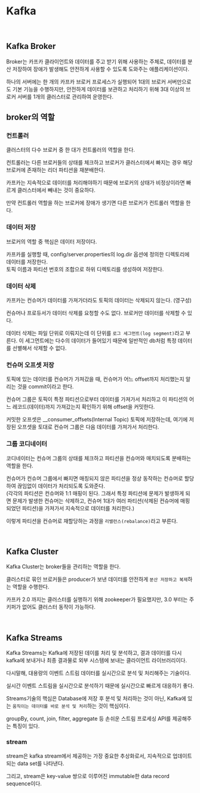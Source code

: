 # Kafka

<br />

## Kafka Broker
Broker는 카프카 클라이언트와 데이터를 주고 받기 위해 사용하는 주체로, 데이터를 분산 저장하여 장애가 발생해도 안전하게 사용할 수 있도록 도와주는 애플리케이션이다.

하나의 서버에는 한 개의 카프카 브로커 프로세스가 실행되어 1대의 브로커 서버만으로도 기본 기능을 수행하지만, 안전하게 데이터를 보관하고 처리하기 위해 3대 이상의 브로커 서버를 1개의 클러스터로 관리하여 운영한다. 

## broker의 역할
### 컨트롤러
클러스터의 다수 브로커 중 한 대가 컨트롤러의 역할을 한다.

컨트롤러는 다른 브로커들의 상태를 체크하고 브로커가 클러스터에서 빠지는 경우 해당 브로커에 존재하는 리더 파티션을 재분배한다.

카프카는 지속적으로 데이터를 처리해야하기 때문에 브로커의 상태가 비정상이라면 빠르게 클러스터에서 빼내는 것이 중요하다.

만약 컨트롤러 역할을 하는 브로커에 장애가 생기면 다른 브로커가 컨트롤러 역할을 한다.

### 데이터 저장
브로커의 역할 중 핵심은 데이터 저장이다.

카프카를 실행할 때, config/server.properties의 log.dir 옵션에 정의한 디렉토리에 데이터를 저장한다.  
토픽 이름과 파티션 번호의 조합으로 하위 디렉토리를 생성하여 저장한다.


### 데이터 삭제
카프카는 컨슈머가 데이터를 가져가더라도 토픽의 데이터는 삭제되지 않는다. (영구성)

컨슈머나 프로듀서가 데이터 삭제를 요청할 수도 없다. 브로커만 데이터를 삭제할 수 있다.

데이터 삭제는 파일 단위로 이뤄지는데 이 단위를 `로그 세그먼트(log segment)`라고 부른다. 이 세그먼트에는 다수의 데이터가 들어있기 때문에 일반적인 db처럼 특정 데이터를 선별해서 삭제할 수 없다.


### 컨슈머 오프셋 저장
토픽에 있는 데이터를 컨슈머가 가져갔을 때, 컨슈머가 어느 offset까지 처리했는지 알리는 것을 commit이라고 한다.

컨슈머 그룹은 토픽이 특정 파티션으로부터 데이터를 가져가서 처리하고 이 파티션의 어느 레코드(데이터)까지 가져갔는지 확인하기 위해 offset을 커밋한다.

커밋한 오프셋은 __consumer_offsets(Internal Topic) 토픽에 저장하는데, 여기에 저장된 오프셋을 토대로 컨슈머 그룹은 다음 데이터를 가져가서 처리한다.

### 그룹 코디네이터
코디네이터는 컨슈머 그룹의 상태를 체크하고 파티션을 컨슈머와 매치되도록 분배하는 역할을 한다.

컨슈머가 컨슈머 그룹에서 빠지면 매칭되지 않은 파티션을 정상 동작하는 컨슈머로 할당하여 끊임없이 데이터가 처리되도록 도와준다.  
(각각의 파티션은 컨슈머와 1:1 매핑이 된다. 그래서 특정 파티션에 문제가 발생하게 되면 문제가 발생한 컨슈머는 삭제하고, 컨슈머 1대가 여러 파티션(삭제된 컨슈머에 매핑되었던 파티션)을 가져가서 지속적으로 데이터를 처리한다.)

이렇게 파티션을 컨슈머로 재할당하는 과정을 `리밸런스(rebalance)`라고 부른다.

<br />

## Kafka Cluster
Kafka Cluster는 broker들을 관리하는 역할을 한다.

클러스터로 묶인 브로커들은 producer가 보낸 데이터를 안전하게 `분산 저장하고 복제`하는 역할을 수행한다.

카프카 2.0 까지는 클러스터를 실행하기 위해 zookeeper가 필요했지만, 3.0 부터는 주키퍼가 없어도 클러스터 동작이 가능하다.

<br />

## Kafka Streams

Kafka Streams는 Kafka에 저장된 데이를 처리 및 분석하고, 결과 데이터를 다시 kafka에 보내거나 최종 결과물로 외부 시스템에 보내는 클라이언트 라이브러리이다.

다시말해, 대용량의 이벤트 스트림 데이터를 실시간으로 분석 및 처리해주는 기술이다.

실시간 이벤트 스트림을 실시간으로 분석하기 때문에 실시간으로 빠르게 대응하기 좋다.

Streams기술의 핵심은 Database에 저장 후 분석 및 처리하는 것이 아닌, Kafka에 있는 `움직이는 데이터를 바로 분석 및 처리`하는 것이 핵심이다.

groupBy, count, join, filter, aggregate 등 손쉬운 스트림 프로세싱 API를 제공해주는 특징이 있다.

### stream
stream은 kafka stream에서 제공하는 가장 중요한 추상화로서, 지속적으로 업데이트되는 data set를 나타낸다.

그리고, stream은 key-value 쌍으로 이루어진 immutable한 data record sequence이다.